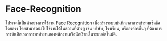 # Face-Recognition
โปรเจคนี้เป็นตัวอย่างการใช้งาน Face Recognition เพื่อสร้างระบบบันทึกเวลาการเข้าร่วมเช็คชื่อโดยตรง โดยสามารถนำไปใช้งานได้ในสถานที่ต่างๆ เช่น บริษัท, โรงเรียน, หรือองค์กรอื่นๆ ที่ต้องการการบันทึกเวลาการมาทำงานของพนักงานหรือนักเรียนในระบบอัตโนมัติ.
